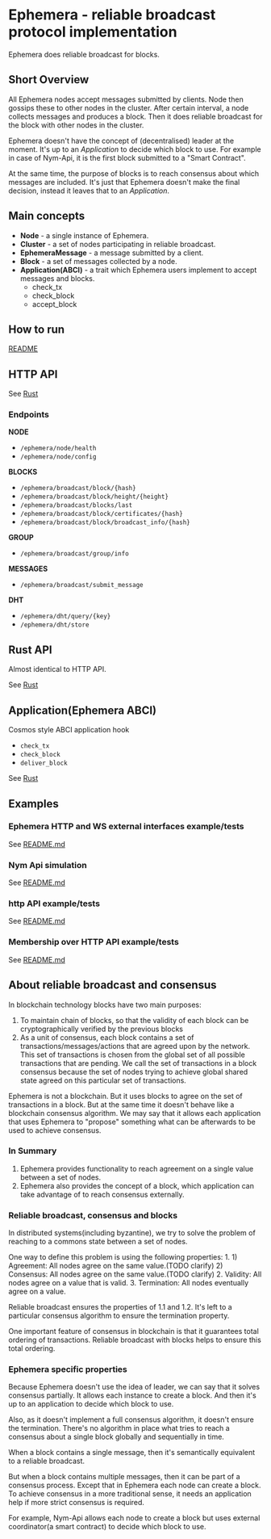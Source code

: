 # Ephemera - reliable broadcast protocol implementation

Ephemera does reliable broadcast for blocks.

## Short Overview

All Ephemera nodes accept messages submitted by clients. Node then gossips these to other nodes in the cluster. After certain interval,
a node collects messages and produces a block. Then it does reliable broadcast for the block with other nodes in the cluster.

Ephemera doesn't have the concept of (decentralised) leader at the moment. It's up to an _Application_ to decide which block to use. 
For example in case of Nym-Api, it is the first block submitted to a "Smart Contract".

At the same time, the purpose of blocks is to reach consensus about which messages are included. It's just that Ephemera doesn't make the final decision,
instead it leaves that to an _Application_.

## Main concepts

- **Node** - a single instance of Ephemera.
- **Cluster** - a set of nodes participating in reliable broadcast.
- **EphemeraMessage** - a message submitted by a client.
- **Block** - a set of messages collected by a node.
- **Application(ABCI)** - a trait which Ephemera users implement to accept messages and blocks.
  - check_tx
  - check_block
  - accept_block

## How to run

[README](../scripts/README.md)

## HTTP API

See [Rust](src/api/http/mod.rs)

### Endpoints

**NODE**
- `/ephemera/node/health`
- `/ephemera/node/config`

**BLOCKS**
- `/ephemera/broadcast/block/{hash}`
- `/ephemera/broadcast/block/height/{height}`
- `/ephemera/broadcast/blocks/last`
- `/ephemera/broadcast/block/certificates/{hash}`
- `/ephemera/broadcast/block/broadcast_info/{hash}`

**GROUP**
- `/ephemera/broadcast/group/info`

**MESSAGES**
- `/ephemera/broadcast/submit_message`

**DHT**
- `/ephemera/dht/query/{key}`
- `/ephemera/dht/store`

## Rust API

Almost identical to HTTP API.

See [Rust](src/api/mod.rs)

## Application(Ephemera ABCI)

Cosmos style ABCI application hook
- `check_tx`
- `check_block`
- `deliver_block`

See [Rust](src/api/application.rs)

## Examples

### Ephemera HTTP and WS external interfaces example/tests

See [README.md](../examples/http-ws-sync/README.md)

### Nym Api simulation

See [README.md](../examples/nym-api/README.md)

### http API example/tests

See [README.md](../examples/cluster-http-api/README.md)

### Membership over HTTP API example/tests

See [README.md](../examples/members_provider_http/README.md)

## About reliable broadcast and consensus

In blockchain technology blocks have two main purposes:
1. To maintain chain of blocks, so that the validity of each block can be cryptographically verified by the previous blocks
2. As a unit of consensus, each block contains a set of transactions/messages/actions that are agreed upon by
   the network. This set of transactions is chosen from the global set of all possible transactions that are pending.
   We call the set of transactions in a block consensus because the set of nodes trying to achieve global shared state
   agreed on this particular set of transactions.

Ephemera is not a blockchain. But it uses blocks to agree on the set of transactions in a block.
But at the same time it doesn't behave like a blockchain consensus algorithm.
We may say that it allows each application that uses Ephemera to "propose" something what can be
afterwards to be used to achieve consensus.

### In Summary

1. Ephemera provides functionality to reach agreement on a single value between a set of nodes.
2. Ephemera also provides the concept of a block, which application can take advantage of to reach consensus externally.

### Reliable broadcast, consensus and blocks

In distributed systems(including byzantine), we try to solve the problem of reaching to a commons state between a set of nodes.

One way to define this problem is using the following properties:
1.
    1) Agreement: All nodes agree on the same value.(TODO clarify)
    2) Consensus: All nodes agree on the same value.(TODO clarify)
2. Validity: All nodes agree on a value that is valid.
3. Termination: All nodes eventually agree on a value.

Reliable broadcast ensures the properties of 1.1 and 1.2. It's left to a particular consensus algorithm to ensure the termination property.

One important feature of consensus in blockchain is that it guarantees total ordering of transactions.
Reliable broadcast with blocks helps to ensure this total ordering.

### Ephemera specific properties

Because Ephemera doesn't use the idea of leader, we can say that it solves consensus partially.
It allows each instance to create a block. And then it's up to an application to decide which block to use.

Also, as it doesn't implement a full consensus algorithm, it doesn't ensure the termination.
There's no algorithm in place what tries to reach a consensus about a single block globally and sequentially
in time.

When a block contains a single message, then it's semantically equivalent to a reliable broadcast.

But when a block contains multiple messages, then it can be part of a consensus process. Except that in Ephemera each node
can create a block. To achieve consensus in a more traditional sense, it needs an application help if more strict
consensus is required.

For example, Nym-Api allows each node to create a block but uses external coordinator(a smart contract)
to decide which block to use.